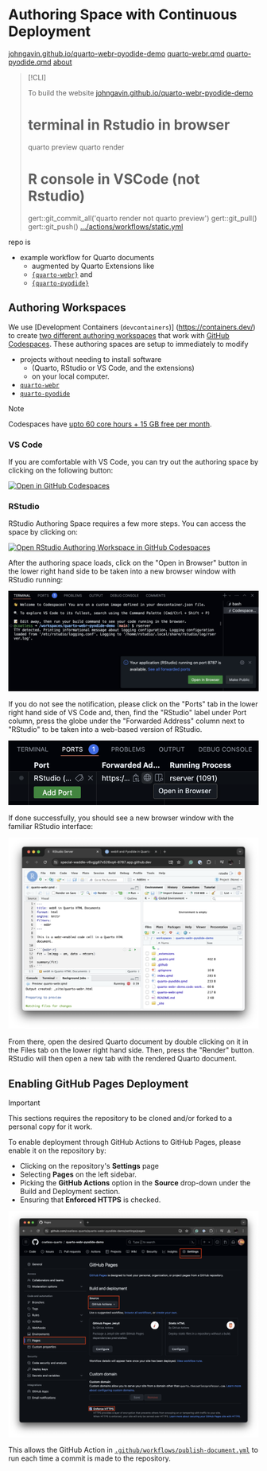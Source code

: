 # Authoring Space with Continuous Deployment

[johngavin.github.io/quarto-webr-pyodide-demo](https://johngavin.github.io/quarto-webr-pyodide-demo)
[quarto-webr.qmd](quarto-webr.qmd#section1)
[quarto-pyodide.qmd](quarto-pyodide.qmd)
[about](about.qmd#section2)

> [!CLI] 
> 
> To build the website
> [johngavin.github.io/quarto-webr-pyodide-demo](https://johngavin.github.io/quarto-webr-pyodide-demo])
> # terminal in Rstudio in browser
> quarto preview
> quarto render 
> # R console in VSCode (not Rstudio)
> gert::git_commit_all('quarto render not quarto preview')
> gert::git_pull()
> gert::git_push()
> [.../actions/workflows/static.yml](https://github.com/JohnGavin/quarto-webr-pyodide-demo/actions/workflows/static.yml)

repo is  
+ example workflow for Quarto documents 
  + augmented by Quarto Extensions like
  + [`{quarto-webr}`](https://github.com/coatless/quarto-webr) and 
  + [`{quarto-pyodide}`](https://github.com/coatless-quarto/pyodide)

## Authoring Workspaces

We use 
[Development Containers (`devcontainers`)]
(https://containers.dev/) 
to create 
[two different authoring workspaces](.devcontainer/) 
that work with 
[GitHub Codespaces](https://github.com/features/codespaces). 
These authoring spaces are setup to immediately to modify 
+ projects without needing to install software 
  + (Quarto, RStudio or VS Code, and the extensions) 
  + on your local computer.
+ [`quarto-webr`](https://github.com/coatless/quarto-webr)
+ [`quarto-pyodide`](https://github.com/coatless-quarto/pyodide) 

> [!NOTE] 
> 
> Codespaces have 
> [upto 60 core hours + 15 GB free per month](https://github.com/features/codespaces#pricing).


### VS Code 

If you are comfortable with VS Code, you can try out the authoring space by clicking on the following button:

[![Open in GitHub Codespaces](https://github.com/codespaces/badge.svg)](https://codespaces.new/coatless-quarto/quarto-webr-pyodide-demo?devcontainer_path=.devcontainer%2Fvs-code%2Fdevcontainer.json)

### RStudio

RStudio Authoring Space requires a few more steps. 
You can access the space by clicking on:

[![Open RStudio Authoring Workspace in GitHub Codespaces](https://github.com/codespaces/badge.svg)](https://codespaces.new/coatless-quarto/quarto-webr-pyodide-demo?devcontainer_path=.devcontainer%2Frstudio%2Fdevcontainer.json)

After the authoring space loads, 
click on the 
"Open in Browser" button 
in the lower right hand side to be taken into a new browser window with RStudio running: 

![Terminal tab with "Your application (RStudio) is running on" notification with "Open in Browser" button](images/vs-code-terminal-launch-rstudio-notification-closeup.png)

If you do not see the notification, please click on the "Ports" tab in the lower right hand side of VS Code and, then, find the "RStudio" label under Port column, press the globe under the "Forwarded Address" column next to "RStudio" to be taken into a web-based version of RStudio.

![Port tab showing the `RStudio` Process with the Globe Highlighted to "Open In Browser"](images/vs-code-port-tab-open-rstudio-globe.png)

If done successfully, you should see a new browser window with the familiar RStudio interface:

![Full RStudio authoring workspace](images/rstudio-authoring-workspace-launched.png)

From there, open the desired Quarto document by double clicking on it in the Files tab on the lower right hand side. Then, press the "Render" button. RStudio will then open a new tab with the rendered Quarto document. 

## Enabling GitHub Pages Deployment

> [!IMPORTANT]
> 
> This sections requires the repository to be cloned and/or forked to a personal copy for it work.

To enable deployment through GitHub Actions to GitHub Pages, please enable it on the repository by:

- Clicking on the repository's **Settings** page
- Selecting **Pages** on the left sidebar.
- Picking the **GitHub Actions** option in the **Source** drop-down under the Build and Deployment section.
- Ensuring that **Enforced HTTPS** is checked. 

[![Example annotation of the repository's Settings page for GitHub Actions deployment][1]][1]

This allows the GitHub Action in [`.github/workflows/publish-document.yml`](.github/workflows/publish-document.yml) to run each time a commit is made to the repository.

  [1]: images/enable-github-pages-via-actions.png